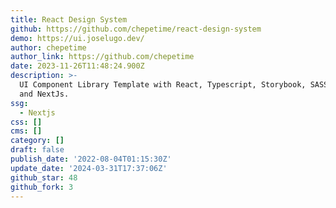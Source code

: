 ```yaml
---
title: React Design System
github: https://github.com/chepetime/react-design-system
demo: https://ui.joselugo.dev/
author: chepetime
author_link: https://github.com/chepetime
date: 2023-11-26T11:48:24.900Z
description: >-
  UI Component Library Template with React, Typescript, Storybook, SASS, Rollup
  and NextJs.
ssg:
  - Nextjs
css: []
cms: []
category: []
draft: false
publish_date: '2022-08-04T01:15:30Z'
update_date: '2024-03-31T17:37:06Z'
github_star: 48
github_fork: 3
---
```

